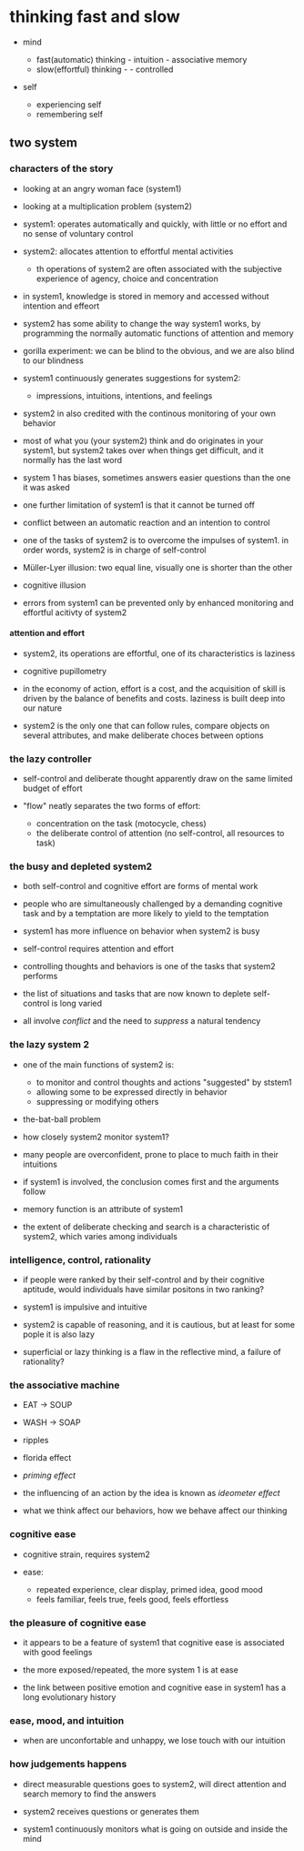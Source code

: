 # thinking fast and slow

- mind
  - fast(automatic) thinking - intuition - associative memory
  - slow(effortful) thinking - - controlled

- self
  - experiencing self
  - remembering self


## two system

### characters of the story

- looking at an angry woman face (system1)
- looking at a multiplication problem (system2)


- system1: operates automatically and quickly, with little or no effort and no sense of voluntary control

- system2: allocates attention to effortful mental activities
  - th operations of system2 are often associated with the subjective experience
    of agency, choice and concentration

- in system1, knowledge is stored in memory and accessed without intention and effeort

- system2 has some ability to change the way system1 works, by programming the
  normally automatic functions of attention and memory

- gorilla experiment: we can be blind to the obvious, and we are also blind to our blindness

- system1 continuously generates suggestions for system2:
  - impressions, intuitions, intentions, and feelings

- system2 in also credited with the continous monitoring of your own behavior

- most of what you (your system2) think and do originates in your system1, but
  system2 takes over when things get difficult, and it normally has the last word

- system 1 has biases, sometimes answers easier questions than the one it was asked

- one further limitation of system1 is that it cannot be turned off

- conflict between an automatic reaction and an intention to control

- one of the tasks of system2 is to overcome the impulses of system1. in order
  words, system2 is in charge of self-control

- Müller-Lyer illusion: two equal line, visually one is shorter than the other

- cognitive illusion

- errors from system1 can be prevented only by enhanced monitoring and effortful acitivty of system2

#### attention and effort

- system2, its operations are effortful, one of its characteristics is laziness

- cognitive pupillometry

- in the economy of action, effort is a cost, and the acquisition of skill is
  driven by the balance of benefits and costs. laziness is built deep into our nature

- system2 is the only one that can follow rules, compare objects on several
  attributes, and make deliberate choces between options

### the lazy controller

- self-control and deliberate thought apparently draw on the same limited budget of effort

- "flow" neatly separates the two forms of effort:
  - concentration on the task (motocycle, chess)
  - the deliberate control of attention (no self-control, all resources to task)

### the busy and depleted system2

- both self-control and cognitive effort are forms of mental work

- people who are simultaneously challenged by a demanding cognitive task and by
  a temptation are more likely to yield to the temptation

- system1 has more influence on behavior when system2 is busy

- self-control requires attention and effort
- controlling thoughts and behaviors is one of the tasks that system2 performs

- the list of situations and tasks that are now known to deplete self-control is long varied
- all involve *conflict* and the need to *suppress* a natural tendency

### the lazy system 2

- one of the main functions of system2 is:
  - to monitor and control thoughts and actions "suggested" by ststem1
  - allowing some to be expressed directly in behavior
  - suppressing or modifying others

- the-bat-ball problem

- how closely system2 monitor system1?

- many people are overconfident, prone to place to much faith in their intuitions

- if system1 is involved, the conclusion comes first and the arguments follow

- memory function is an attribute of system1
- the extent of deliberate checking and search is a characteristic of system2, which varies among individuals

### intelligence, control, rationality

- if people were ranked by their self-control and by their cognitive aptitude,
  would individuals have similar positons in two ranking?


- system1 is impulsive and intuitive
- system2 is capable of reasoning, and it is cautious, but at least for some pople it is also lazy

- superficial or lazy thinking is a flaw in the reflective mind, a failure of rationality?

### the associative machine

- EAT -> SOUP
- WASH -> SOAP

- ripples

- florida effect

- *priming effect*

- the influencing of an action by the idea is known as *ideometer effect*

- what we think affect our behaviors, how we behave affect our thinking

### cognitive ease

- cognitive strain, requires system2

- ease:
  - repeated experience, clear display, primed idea, good mood
  - feels familiar, feels true, feels good, feels effortless


### the pleasure of cognitive ease

- it appears to be a feature of system1 that cognitive ease is associated with good feelings

- the more exposed/repeated, the more system 1 is at ease

- the link between positive emotion and cognitive ease in system1 has a long
  evolutionary history

### ease, mood, and intuition

- when are unconfortable and unhappy, we lose touch with our intuition


### how judgements happens

- direct measurable questions goes to system2, will direct attention and search
  memory to find the answers

- system2 receives questions or generates them

- system1 continuously monitors what is going on outside and inside the mind

